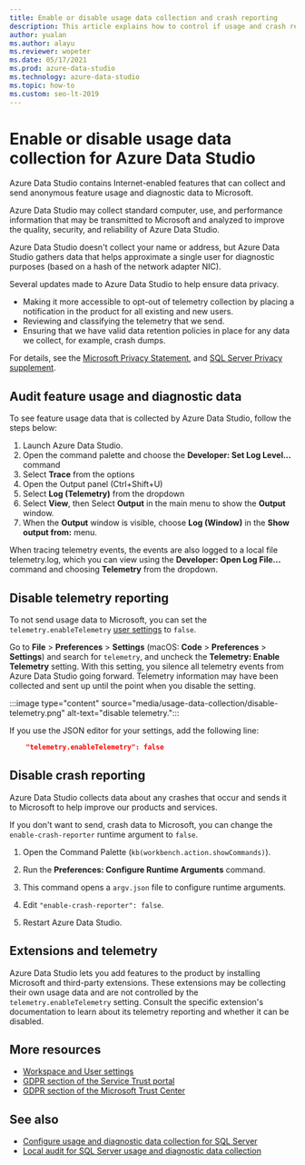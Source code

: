 ```yaml
---
title: Enable or disable usage data collection and crash reporting
description: This article explains how to control if usage and crash reporting data is collected and sent to Microsoft.
author: yualan
ms.author: alayu
ms.reviewer: wopeter
ms.date: 05/17/2021
ms.prod: azure-data-studio
ms.technology: azure-data-studio
ms.topic: how-to
ms.custom: seo-lt-2019
---
```


# Enable or disable usage data collection for Azure Data Studio

Azure Data Studio contains Internet-enabled features that can collect and send anonymous feature usage and diagnostic data to Microsoft.

Azure Data Studio may collect standard computer, use, and performance information that may be transmitted to Microsoft and analyzed to improve the quality, security, and reliability of Azure Data Studio.

Azure Data Studio doesn't collect your name or address, but Azure Data Studio gathers data that helps approximate a single user for diagnostic purposes (based on a hash of the network adapter NIC).

Several updates made to Azure Data Studio to help ensure data privacy.

- Making it more accessible to opt-out of telemetry collection by placing a notification in the product for all existing and new users.
- Reviewing and classifying the telemetry that we send.
- Ensuring that we have valid data retention policies in place for any data we collect, for example, crash dumps.

For details, see the [Microsoft Privacy Statement](https://privacy.microsoft.com/privacystatement), and [SQL Server Privacy supplement](../sql-server/sql-server-privacy.md).

## Audit feature usage and diagnostic data

To see feature usage data that is collected by Azure Data Studio, follow the steps below:

1. Launch Azure Data Studio.
2. Open the command palette and choose the **Developer: Set Log Level...** command
3. Select **Trace** from the options
4. Open the Output panel (Ctrl+Shift+U)
5. Select **Log (Telemetry)** from the dropdown
6. Select **View**, then Select **Output** in the main menu to show the **Output** window. 
7. When the **Output** window is visible, choose **Log (Window)** in the **Show output from:** menu.

When tracing telemetry events, the events are also logged to a local file telemetry.log, which you can view using the **Developer: Open Log File...** command and choosing **Telemetry** from the dropdown.

## Disable telemetry reporting

To not send usage data to Microsoft, you can set the `telemetry.enableTelemetry` [user settings](settings.md) to `false`.

Go to **File** > **Preferences** > **Settings** (macOS: **Code** > **Preferences** > **Settings**) and search for `telemetry`, and uncheck the **Telemetry: Enable Telemetry** setting. With this setting, you silence all telemetry events from Azure Data Studio going forward. Telemetry information may have been collected and sent up until the point when you disable the setting.

:::image type="content" source="media/usage-data-collection/disable-telemetry.png" alt-text="disable telemetry.":::

If you use the JSON editor for your settings, add the following line:

```json
    "telemetry.enableTelemetry": false
```

## Disable crash reporting

Azure Data Studio collects data about any crashes that occur and sends it to Microsoft to help improve our products and services.

If you don't want to send, crash data to Microsoft, you can change the `enable-crash-reporter` runtime argument to `false`.

1. Open the Command Palette (`kb(workbench.action.showCommands)`).

2. Run the **Preferences: Configure Runtime Arguments** command.

3. This command opens a `argv.json` file to configure runtime arguments.

4. Edit `"enable-crash-reporter": false`.

5. Restart Azure Data Studio.

## Extensions and telemetry

Azure Data Studio lets you add features to the product by installing Microsoft and third-party extensions. These extensions may be collecting their own usage data and are not controlled by the `telemetry.enableTelemetry` setting. Consult the specific extension's documentation to learn about its telemetry reporting and whether it can be disabled.

## More resources

- [Workspace and User settings](settings.md)
- [GDPR section of the Service Trust portal](https://servicetrust.microsoft.com/ViewPage/GDPRGetStarted)
- [GDPR section of the Microsoft Trust Center](https://www.microsoft.com/trust-center/privacy/gdpr-overview?rtc=1) 

## See also

- [Configure usage and diagnostic data collection for SQL Server](../sql-server/usage-and-diagnostic-data-configuration-for-sql-server.md)
- [Local audit for SQL Server usage and diagnostic data collection](../sql-server/usage-and-diagnostic-data-in-local-audit.md)
